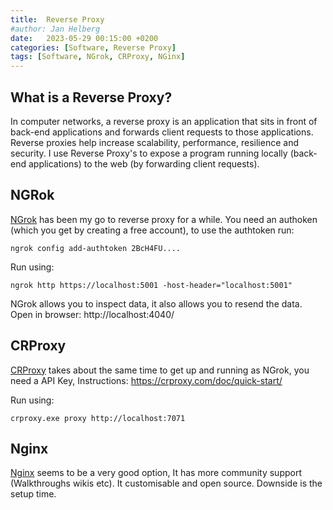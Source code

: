 ```yaml
---
title:  Reverse Proxy
#author: Jan Helberg
date:   2023-05-29 00:15:00 +0200
categories: [Software, Reverse Proxy]
tags: [Software, NGrok, CRProxy, NGinx]
---
```


## What is a Reverse Proxy?
In computer networks, a reverse proxy is an application that sits in front of back-end applications and forwards client requests to those applications. Reverse proxies help increase scalability, performance, resilience and security.
I use Reverse Proxy's to expose a program running locally (back-end applications) to the web (by forwarding client requests).

## NGRok
[NGrok](https://ngrok.com/) has been my go to reverse proxy for a while.
You need an authoken (which you get by creating a free account), to use the authtoken run:
```console
ngrok config add-authtoken 2BcH4FU....
```
Run using: 
```console
ngrok http https://localhost:5001 -host-header="localhost:5001"
```
NGrok allows you to inspect data, it also allows you to resend the data.
Open in browser: http://localhost:4040/

## CRProxy
[CRProxy](https://crproxy.com/) takes about the same time to get up and running as NGrok, you need a API Key, Instructions: 
https://crproxy.com/doc/quick-start/ 

Run using: 
```console
crproxy.exe proxy http://localhost:7071
```

## Nginx 
[Nginx](https://www.nginx.com/) seems to be a very good option, It has more community support (Walkthroughs wikis etc). It customisable and open source. Downside is the setup time.